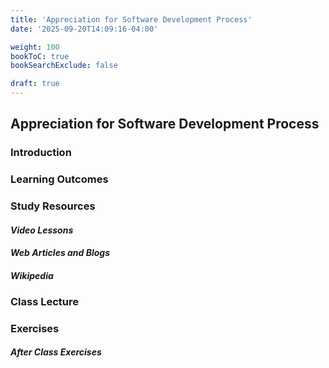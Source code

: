 ```yaml
---
title: 'Appreciation for Software Development Process'
date: '2025-09-20T14:09:16-04:00'

weight: 100
bookToC: true
bookSearchExclude: false

draft: true
---
```


## Appreciation for Software Development Process

### Introduction

### Learning Outcomes

### Study Resources

#### *Video Lessons*

#### *Web Articles and Blogs*

#### *Wikipedia*

### Class Lecture

### Exercises

#### *After Class Exercises*